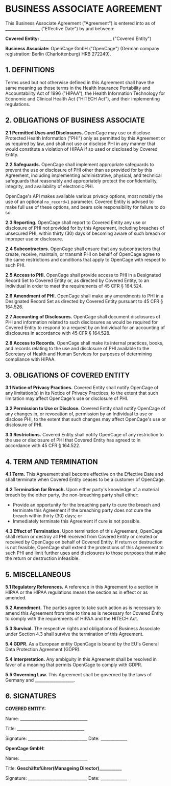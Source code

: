 # BUSINESS ASSOCIATE AGREEMENT

This Business Associate Agreement ("Agreement") is entered into as of _________________ ("Effective Date") by and between:

**Covered Entity:** ___________________________________ ("Covered Entity")

**Business Associate:** OpenCage GmbH ("OpenCage") (German company registration: Berlin (Charlottenburg) HRB 272249).

## 1. DEFINITIONS

Terms used but not otherwise defined in this Agreement shall have the same meaning as those terms in the Health Insurance Portability and Accountability Act of 1996 ("HIPAA"), the Health Information Technology for Economic and Clinical Health Act ("HITECH Act"), and their implementing regulations.

## 2. OBLIGATIONS OF BUSINESS ASSOCIATE

**2.1 Permitted Uses and Disclosures.** 
OpenCage may use or disclose Protected Health Information ("PHI") only as permitted by this Agreement or as required by law, and shall not use or disclose PHI in any manner that would constitute a violation of HIPAA if so used or disclosed by Covered Entity.

**2.2 Safeguards.** 
OpenCage shall implement appropriate safeguards to prevent the use or disclosure of PHI other than as provided for by this Agreement, including implementing administrative, physical, and technical safeguards that reasonably and appropriately protect the confidentiality, integrity, and availability of electronic PHI. 

OpenCage's API makes available various privacy options, most notably the use of an optional `no_record=1` parameter. Covered Entity is advised to make full use of these options, and bears sole responsibility for failure to do so.

**2.3 Reporting.** 
OpenCage shall report to Covered Entity any use or disclosure of PHI not provided for by this Agreement, including breaches of unsecured PHI, within thirty (30) days of becoming aware of such breach or improper use or disclosure.

**2.4 Subcontractors.**
OpenCage shall ensure that any subcontractors that create, receive, maintain, or transmit PHI on behalf of OpenCage agree to the same restrictions and conditions that apply to OpenCage with respect to such PHI.

**2.5 Access to PHI.** 
OpenCage shall provide access to PHI in a Designated Record Set to Covered Entity or, as directed by Covered Entity, to an Individual in order to meet the requirements of 45 CFR § 164.524.

**2.6 Amendment of PHI.**
OpenCage shall make any amendments to PHI in a Designated Record Set as directed by Covered Entity pursuant to 45 CFR § 164.526.

**2.7 Accounting of Disclosures.**
OpenCage shall document disclosures of PHI and information related to such disclosures as would be required for Covered Entity to respond to a request by an Individual for an accounting of disclosures in accordance with 45 CFR § 164.528.

**2.8 Access to Records.**
OpenCage shall make its internal practices, books, and records relating to the use and disclosure of PHI available to the Secretary of Health and Human Services for purposes of determining compliance with HIPAA.

## 3. OBLIGATIONS OF COVERED ENTITY

**3.1 Notice of Privacy Practices.**
Covered Entity shall notify OpenCage of any limitation(s) in its Notice of Privacy Practices, to the extent that such limitation may affect OpenCage's use or disclosure of PHI.

**3.2 Permission to Use or Disclose.**
Covered Entity shall notify OpenCage of any changes in, or revocation of, permission by an Individual to use or disclose PHI, to the extent that such changes may affect OpenCage's use or disclosure of PHI.

**3.3 Restrictions.**
Covered Entity shall notify OpenCage of any restriction to the use or disclosure of PHI that Covered Entity has agreed to in accordance with 45 CFR § 164.522.

## 4. TERM AND TERMINATION

**4.1 Term.** 
This Agreement shall become effective on the Effective Date and shall terminate when Covered Entity ceases to be a customer of OpenCage. 

**4.2 Termination for Breach.**
Upon either party's knowledge of a material breach by the other party, the non-breaching party shall either:
- Provide an opportunity for the breaching party to cure the breach and terminate this Agreement if the breaching party does not cure the breach within thirty (30) days; or
- Immediately terminate this Agreement if cure is not possible.

**4.3 Effect of Termination.**
Upon termination of this Agreement, OpenCage shall return or destroy all PHI received from Covered Entity or created or received by OpenCage on behalf of Covered Entity. If return or destruction is not feasible, OpenCage shall extend the protections of this Agreement to such PHI and limit further uses and disclosures to those purposes that make the return or destruction infeasible.

## 5. MISCELLANEOUS

**5.1 Regulatory References.**
A reference in this Agreement to a section in HIPAA or the HIPAA regulations means the section as in effect or as amended.

**5.2 Amendment.**
The parties agree to take such action as is necessary to amend this Agreement from time to time as is necessary for Covered Entity to comply with the requirements of HIPAA and the HITECH Act.

**5.3 Survival.**
The respective rights and obligations of Business Associate under Section 4.3 shall survive the termination of this Agreement.

**5.4 GDPR.**
As a European entity OpenCage is bound by the EU's General Data Protection Agreement (GDPR). 

**5.4 Interpretation.**
Any ambiguity in this Agreement shall be resolved in favor of a meaning that permits OpenCage to comply with GDPR.

**5.5 Governing Law.**
This Agreement shall be governed by the laws of Germany and ___________________.

## 6. SIGNATURES

**COVERED ENTITY:**

Name: _________________________________

Title: _________________________________

Signature: _____________________________ Date: _____________


**OpenCage GmbH:**

Name: _________________________________

Title: ____Geschäftsführer__(Manageing Director)_____________

Signature: _____________________________ Date: _____________
